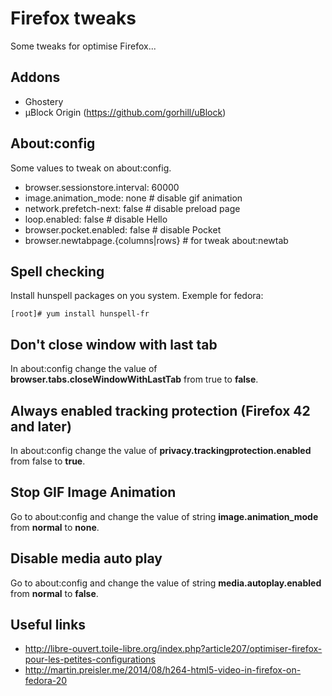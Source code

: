 Firefox tweaks
==============

Some tweaks for optimise Firefox...

Addons
------

* Ghostery
* µBlock Origin (https://github.com/gorhill/uBlock)

About:config
------------

Some values to tweak on about:config.

* browser.sessionstore.interval: 60000
* image.animation_mode: none        # disable gif animation
* network.prefetch-next: false      # disable preload page
* loop.enabled: false               # disable Hello
* browser.pocket.enabled: false     # disable Pocket
* browser.newtabpage.{columns|rows} # for tweak about:newtab

Spell checking
--------------

Install hunspell packages on you system.
Exemple for fedora:

    [root]# yum install hunspell-fr


Don't close window with last tab
--------------------------------

In about:config change the value of **browser.tabs.closeWindowWithLastTab** from true to **false**.

Always enabled tracking protection (Firefox 42 and later)
---------------------------------------------------------

In about:config change the value of **privacy.trackingprotection.enabled** from false to **true**.

Stop GIF Image Animation
------------------------

Go to about:config and change the value of string **image.animation_mode** from **normal** to **none**.

Disable media auto play
-----------------------

Go to about:config and change the value of string **media.autoplay.enabled** from **normal** to **false**.



Useful links
------------

* http://libre-ouvert.toile-libre.org/index.php?article207/optimiser-firefox-pour-les-petites-configurations
* http://martin.preisler.me/2014/08/h264-html5-video-in-firefox-on-fedora-20
